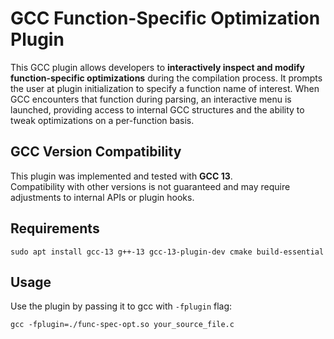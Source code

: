 # GCC Function-Specific Optimization Plugin

This GCC plugin allows developers to **interactively inspect and modify function-specific optimizations** during the compilation process. It prompts the user at plugin initialization to specify a function name of interest. When GCC encounters that function during parsing, an interactive menu is launched, providing access to internal GCC structures and the ability to tweak optimizations on a per-function basis.

## GCC Version Compatibility

This plugin was implemented and tested with **GCC 13**.  
Compatibility with other versions is not guaranteed and may require adjustments to internal APIs or plugin hooks.

## Requirements

```shell
sudo apt install gcc-13 g++-13 gcc-13-plugin-dev cmake build-essential
```

## Usage

Use the plugin by passing it to gcc with `-fplugin` flag:
```shell
gcc -fplugin=./func-spec-opt.so your_source_file.c
```

